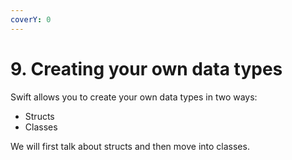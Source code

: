 ```yaml
---
coverY: 0
---
```


# 9. Creating your own data types

Swift allows you to create your own data types in two ways:

* Structs
* Classes

We will first talk about structs and then move into classes.
